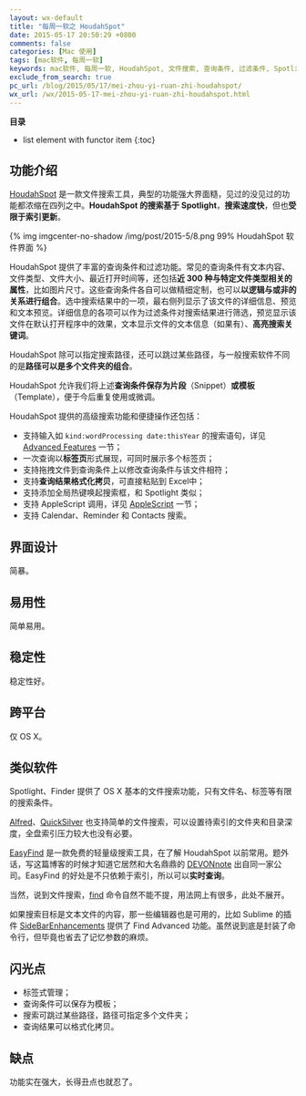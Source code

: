 ```yaml
---
layout: wx-default
title: "每周一软之 HoudahSpot"
date: 2015-05-17 20:50:29 +0800
comments: false
categories: [Mac 使用]
tags: [mac软件, 每周一软]
keywords: mac软件, 每周一软, HoudahSpot, 文件搜索, 查询条件, 过滤条件, Spotlight, AppleScript, Calendar, Reminder, Contacts, Finder, Alfred, QuickSilver, EasyFind, DEVONnote, find, Sublime, SideBarEnhancements
exclude_from_search: true
pc_url: /blog/2015/05/17/mei-zhou-yi-ruan-zhi-houdahspot/
wx_url: /wx/2015-05-17-mei-zhou-yi-ruan-zhi-houdahspot.html
---
```


__目录__

* list element with functor item
{:toc}

## 功能介绍

<!-- excerpt start -->

[HoudahSpot](http://www.houdah.com/houdahSpot/) 是一款文件搜索工具，典型的功能强大界面糙，见过的没见过的功能都浓缩在四列之中。**HoudahSpot 的搜索基于 Spotlight**，**搜索速度快**，但也**受限于索引更新**。

{% img imgcenter-no-shadow /img/post/2015-5/8.png 99% HoudahSpot 软件界面 %}

HoudahSpot 提供了丰富的查询条件和过滤功能。常见的查询条件有文本内容、文件类型、文件大小、最近打开时间等，还包括**近 300 种与特定文件类型相关的属性**，比如图片尺寸。这些查询条件各自可以做精细定制，也可以**以逻辑与或非的关系进行组合**。选中搜索结果中的一项，最右侧列显示了该文件的详细信息、预览和文本预览。详细信息的各项可以作为过滤条件对搜索结果进行筛选，预览显示该文件在默认打开程序中的效果，文本显示文件的文本信息（如果有）、**高亮搜索关键词**。

<!-- excerpt end -->

HoudahSpot 除可以指定搜索路径，还可以跳过某些路径，与一般搜索软件不同的是**路径可以是多个文件夹的组合**。

HoudahSpot 允许我们将上述**查询条件保存为片段**（Snippet）**或模板**（Template），便于今后重复使用或微调。

HoudahSpot 提供的高级搜索功能和便捷操作还包括：

- 支持输入如 `kind:wordProcessing date:thisYear` 的搜索语句，详见 [Advanced Features](http://www.houdah.com/houdahSpot/help/4.0/HoudahSpot%20Help%20EN.pdf) 一节；
- 一次查询以**标签页**形式展现，可同时展示多个标签页；
- 支持拖拽文件到查询条件上以修改查询条件与该文件相符；
- 支持**查询结果格式化拷贝**，可直接粘贴到 Excel中；
- 支持添加全局热键唤起搜索框，和 Spotlight 类似；
- 支持 AppleScript 调用，详见 [AppleScript](http://www.houdah.com/houdahSpot/help/4.0/HoudahSpot%20Help%20EN.pdf) 一节；
- 支持 Calendar、Reminder 和 Contacts 搜索。

## 界面设计

简暴。

## 易用性

简单易用。

## 稳定性

稳定性好。

## 跨平台

仅 OS X。

## 类似软件

Spotlight、Finder 提供了 OS X 基本的文件搜索功能，只有文件名、标签等有限的搜索条件。

[Alfred](http://www.alfredapp.com/)、[QuickSilver](http://qsapp.com/) 也支持简单的文件搜索，可以设置待索引的文件夹和目录深度，全盘索引压力较大也没有必要。

[EasyFind](http://www.devontechnologies.com/products/freeware.html) 是一款免费的轻量级搜索工具，在了解 HoudahSpot 以前常用。题外话，写这篇博客的时候才知道它居然和大名鼎鼎的 [DEVONnote](http://www.devontechnologies.com/products/devonnote.html) 出自同一家公司。EasyFind 的好处是不只依赖于索引，所以可以**实时查询**。

当然，说到文件搜索，[find](http://unixhelp.ed.ac.uk/CGI/man-cgi?find) 命令自然不能不提，用法网上有很多，此处不展开。

如果搜索目标是文本文件的内容，那一些编辑器也是可用的，比如 Sublime 的插件 [SideBarEnhancements](https://github.com/titoBouzout/SideBarEnhancements) 提供了 Find Advanced 功能。虽然说到底是封装了命令行，但毕竟也省去了记忆参数的麻烦。

## 闪光点

- 标签式管理；
- 查询条件可以保存为模板；
- 搜索可跳过某些路径，路径可指定多个文件夹；
- 查询结果可以格式化拷贝。

## 缺点

功能实在强大，长得丑点也就忍了。
